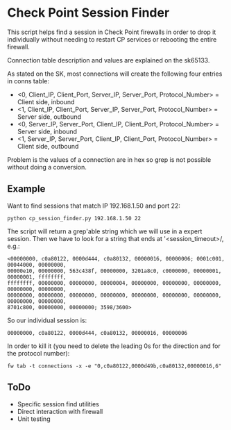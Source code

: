Check Point Session Finder
==========

This script helps find a session in Check Point firewalls in order to drop it 
individually without needing to restart CP services or rebooting the entire 
firewall.

Connection table description and values are explained on the sk65133.

As stated on the SK, most connections will create the following four entries in conns table:
- <0, Client_IP, Client_Port, Server_IP, Server_Port, Protocol_Number> = Client side, inbound
- <1, Client_IP, Client_Port, Server_IP, Server_Port, Protocol_Number> = Server side, outbound
- <0, Server_IP, Server_Port, Client_IP, Client_Port, Protocol_Number> = Server side, inbound
- <1, Server_IP, Server_Port, Client_IP, Client_Port, Protocol_Number> = Client side, outbound

Problem is the values of a connection are in hex so grep is not possible without
doing a conversion.


Example
----------
Want to find sessions that match IP 192.168.1.50 and port 22:

	python cp_session_finder.py 192.168.1.50 22

The script will return a grep'able string which we will use in a expert session. Then
we have to look for a string that ends at '<session_timeout>/<ttl>, e.g.:

	<00000000, c0a80122, 0000d444, c0a80132, 00000016, 00000006; 0001c001, 00044000, 00000000, 
	00000e10, 00000000, 563c438f, 00000000, 3201a8c0, c0000000, 00000001, 00000001, ffffffff, 
	ffffffff, 00000000, 00000000, 00000004, 00000000, 00000000, 00000000, 00000000, 00000000, 
	00000000, 00000000, 00000000, 00000000, 00000000, 00000000, 00000000, 00000000, 00000000, 
	8701c800, 00000000, 00000000; 3598/3600>

So our individual session is:
	
	00000000, c0a80122, 0000d444, c0a80132, 00000016, 00000006

In order to kill it (you need to delete the leading 0s for the direction and 
for the protocol number):
	
	fw tab -t connections -x -e "0,c0a80122,0000d49b,c0a80132,00000016,6" 


ToDo
----------
- Specific session find utilities
- Direct interaction with firewall 
- Unit testing
